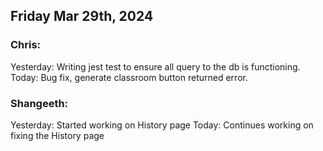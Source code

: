 
## Friday Mar 29th, 2024

### Chris:

Yesterday: Writing jest test to ensure all query to the db is functioning.\
Today: Bug fix, generate classroom button returned error.

### Shangeeth:

Yesterday: Started working on History page
Today: Continues working on fixing the History page
